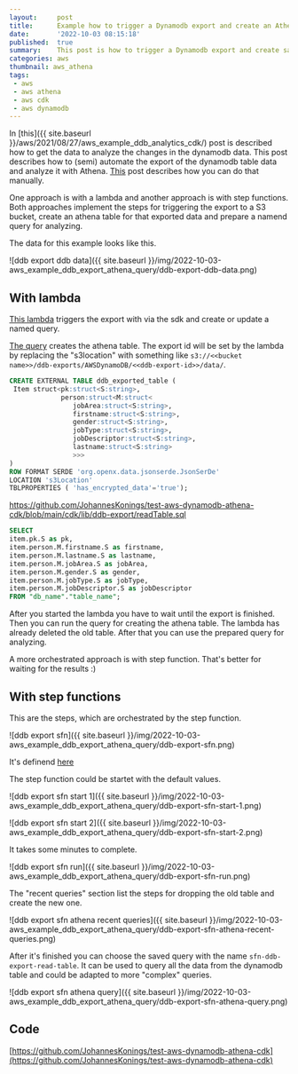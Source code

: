 ```yaml
---
layout:     post
title:      Example how to trigger a Dynamodb export and create an Athena saved query with CDK
date:       '2022-10-03 08:15:18'
published:  true
summary:    This post is how to trigger a Dynamodb export and create saved query to create a Athena table from the exported data
categories: aws
thumbnail: aws_athena
tags:
 - aws
 - aws athena
 - aws cdk
 - aws dynamodb
---
```


In [this]({{ site.baseurl }}/aws/2021/08/27/aws_example_ddb_analytics_cdk/) post is described how to get the data to analyze the changes in the dynamodb data. This post describes how to (semi) automate the export of the dynamodb table data and analyze it with Athena. [This](https://aws.amazon.com/de/blogs/aws/new-export-amazon-dynamodb-table-data-to-data-lake-amazon-s3/) post describes how you can do that manually. 

One approach is with a lambda and another approach is with step functions. Both approaches implement the steps for triggering the export to a S3 bucket, create an athena table for that exported data and prepare a namend query for analyzing.

The data for this example looks like this.

![ddb export ddb data]({{ site.baseurl }}/img/2022-10-03-aws_example_ddb_export_athena_query/ddb-export-ddb-data.png)


## With lambda

[This lambda](https://github.com/JohannesKonings/test-aws-dynamodb-athena-cdk/blob/main/cdk/lib/ddb-export/ddb-export.lambda-function-ddb-export.ts) triggers the export with via the sdk and create or update a named query.

[The query](https://github.com/JohannesKonings/test-aws-dynamodb-athena-cdk/blob/main/cdk/lib/ddb-export/createTable.sql) creates the athena table. The export id will be set by the lambda by replacing the "s3location" with something like `s3://<<bucket name>>/ddb-exports/AWSDynamoDB/<<ddb-export-id>>/data/`.

```SQL
CREATE EXTERNAL TABLE ddb_exported_table (
 Item struct<pk:struct<S:string>,
             person:struct<M:struct<
                jobArea:struct<S:string>,
                firstname:struct<S:string>,
                gender:struct<S:string>,
                jobType:struct<S:string>,
                jobDescriptor:struct<S:string>,
                lastname:struct<S:string>
                >>>
)
ROW FORMAT SERDE 'org.openx.data.jsonserde.JsonSerDe'
LOCATION 's3Location'
TBLPROPERTIES ( 'has_encrypted_data'='true');
```

https://github.com/JohannesKonings/test-aws-dynamodb-athena-cdk/blob/main/cdk/lib/ddb-export/readTable.sql

```SQL
SELECT 
item.pk.S as pk,
item.person.M.firstname.S as firstname,
item.person.M.lastname.S as lastname,
item.person.M.jobArea.S as jobArea,
item.person.M.gender.S as gender, 
item.person.M.jobType.S as jobType, 
item.person.M.jobDescriptor.S as jobDescriptor
FROM "db_name"."table_name";
```

After you started the lambda you have to wait until the export is finished. Then you can run the query for creating the athena table. The lambda has already deleted the old table. After that you can use the prepared query for analyzing.

A more orchestrated approach is with step function. That's better for waiting for the results :)

## With step functions

This are the steps, which are orchestrated by the step function. 

![ddb export sfn]({{ site.baseurl }}/img/2022-10-03-aws_example_ddb_export_athena_query/ddb-export-sfn.png)

It's definend [here](https://github.com/JohannesKonings/test-aws-dynamodb-athena-cdk/blob/main/cdk/lib/ddb-export/ddb-export-step-function.ts)

The step function could be startet with the default values.

![ddb export sfn start 1]({{ site.baseurl }}/img/2022-10-03-aws_example_ddb_export_athena_query/ddb-export-sfn-start-1.png)

![ddb export sfn start 2]({{ site.baseurl }}/img/2022-10-03-aws_example_ddb_export_athena_query/ddb-export-sfn-start-2.png)

It takes some minutes to complete.

![ddb export sfn run]({{ site.baseurl }}/img/2022-10-03-aws_example_ddb_export_athena_query/ddb-export-sfn-run.png)

The "recent queries" section list the steps for dropping the old table and create the new one.

![ddb export sfn athena recent queries]({{ site.baseurl }}/img/2022-10-03-aws_example_ddb_export_athena_query/ddb-export-sfn-athena-recent-queries.png)

After it's finished you can choose the saved query with the name `sfn-ddb-export-read-table`. It can be used to query all the data from the dynamodb table and could be adapted to more "complex" queries.

![ddb export sfn athena query]({{ site.baseurl }}/img/2022-10-03-aws_example_ddb_export_athena_query/ddb-export-sfn-athena-query.png)


## Code

[https://github.com/JohannesKonings/test-aws-dynamodb-athena-cdk](https://github.com/JohannesKonings/test-aws-dynamodb-athena-cdk)

